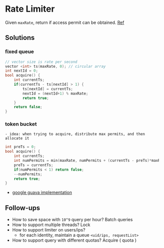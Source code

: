 # Rate Limiter
Given `maxRate`, return if access permit can be obtained. [Ref](http://systemdesigns.blogspot.com/2015/12/rate-limiter.html)
## Solutions
### fixed queue
```cpp
// vector size is rate per second
vector <int> ts(maxRate, 0); // circular array
int nextId = 0;
bool acquire() {
    int currentTs;
    if(currentTs - ts[nextId] > 1) {
        ts[nextId] = currentTs;
        nextId = (nextId+1) % maxRate;
        return true;
    }
    return false;
}
```
### token bucket
    - idea: when trying to acquire, distribute max permits, and then allocate it
```cpp
int preTs = 0;
bool acquire() {
    int currentTs;
    int numPermits = min(maxRate, numPermits + (currentTs - preTs)*maxRate);
    preTs = currentTs;
    if(numPermits < 1) return false;
    --numPermits;
    return true;
}
```

- [google guava implementation](https://github.com/google/guava/blob/master/guava/src/com/google/common/util/concurrent/RateLimiter.java)

## Follow-ups
- How to save space with `10^9` query per hour?      Batch queries
- How to support multiple threads?      Lock
- How to support limiter on users/ips?
    - for each identity, maintain a queue `<uid/ips, requestList>`
- How to support query with different quotas?      Acquire ( quota )
